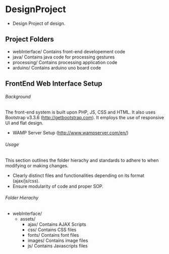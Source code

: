 # DesignProject
- Design Project of design. 

## Project Folders
- webInterface/		Contains front-end developement code
- java/				Contains java code for processing gestures
- processing/		Contains processing application code
- arduino/			Contains arduino uno board code 

## FrontEnd Web Interface Setup
###### Background
The front-end system is built upon PHP, JS, CSS and HTML. It also uses Bootstrap v3.3.6 (http://getbootstrap.com).
It employs the use of responsive UI and flat design.
- WAMP Server Setup (http://www.wampserver.com/en/)

###### Usage
This section outlines the folder hierachy and standards to adhere to when modifying or making changes.
* Clearly distinct files and functionalities depending on its format (ajax/js/css).
* Ensure modularity of code and proper SOP.

###### Folder Hierachy
- webInterface/
  - assets/       
    - ajax/       Contains AJAX Scripts 
    - css/        Contains CSS files
    - fonts/      Contains font files
    - images/     Contains image files
    - js/         Contains Javascripts files
